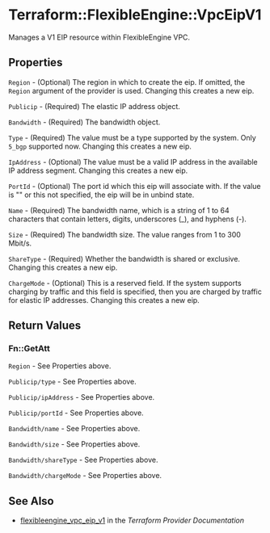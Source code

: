 # Terraform::FlexibleEngine::VpcEipV1

Manages a V1 EIP resource within FlexibleEngine VPC.

## Properties

`Region` - (Optional) The region in which to create the eip. If omitted, the `Region` argument of the provider is used. Changing this creates a new eip.

`Publicip` - (Required) The elastic IP address object.

`Bandwidth` - (Required) The bandwidth object.

`Type` - (Required) The value must be a type supported by the system. Only `5_bgp` supported now. Changing this creates a new eip.

`IpAddress` - (Optional) The value must be a valid IP address in the available IP address segment. Changing this creates a new eip.

`PortId` - (Optional) The port id which this eip will associate with. If the value is "" or this not specified, the eip will be in unbind state.

`Name` - (Required) The bandwidth name, which is a string of 1 to 64 characters that contain letters, digits, underscores (_), and hyphens (-).

`Size` - (Required) The bandwidth size. The value ranges from 1 to 300 Mbit/s.

`ShareType` - (Required) Whether the bandwidth is shared or exclusive. Changing this creates a new eip.

`ChargeMode` - (Optional) This is a reserved field. If the system supports charging by traffic and this field is specified, then you are charged by traffic for elastic IP addresses. Changing this creates a new eip.


## Return Values

### Fn::GetAtt

`Region` - See Properties above.

`Publicip/type` - See Properties above.

`Publicip/ipAddress` - See Properties above.

`Publicip/portId` - See Properties above.

`Bandwidth/name` - See Properties above.

`Bandwidth/size` - See Properties above.

`Bandwidth/shareType` - See Properties above.

`Bandwidth/chargeMode` - See Properties above.

## See Also

* [flexibleengine_vpc_eip_v1](https://www.terraform.io/docs/providers/flexibleengine/r/vpc_eip_v1.html) in the _Terraform Provider Documentation_